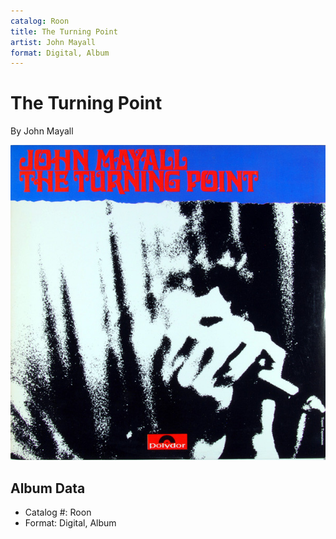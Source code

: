 ```yaml
---
catalog: Roon
title: The Turning Point
artist: John Mayall
format: Digital, Album
---
```


# The Turning Point

By John Mayall

![](../../assets/albumcovers/John_Mayall-The_Turning_Point.png)

## Album Data

- Catalog #: Roon
- Format: Digital, Album

